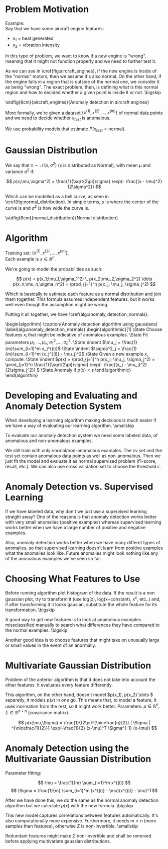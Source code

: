 # Problem Motivation #
Example:  
Say that we have some aircraft engine features:

* $x_1$ = heat generated
* $x_2$ = vibration intensity

In this type of problem, we want to know if a new engine is "wrong", meaning that it might not function properly and we need to further test it.

As we can see in \cref{fig:aircraft_engines}, if the new engine is inside of the "normal" motors, then we assume it's also normal. On the other hand, if the engine falls in a region that is outside of the normal one, we consider it as being "wrong". The exact problem, then, is defining what is this normal region and how to decided whether a given point is inside it or not. \bigskip

\stdfig{8cm}{aircraft_engines}{Anomaly detection in aircraft engines}

More formally, we're given a dataset $\{x^{(1)}, x^{(2)}, \dots, x^{(m)}\}$ of normal data points and we need to decide whether $x_{test}$ is anomalous.

We use probability models that estimate $P(x_{test} = \text{normal})$.


# Gaussian Distribution #

We say that $x \sim \mathcal{N}(\mu, \sigma^2)$ (x is distributed as Normal), with mean $\mu$ and variance $\sigma^2$ if:

$$ p(x;\mu,\sigma^2) = \frac{1}{\sqrt{2\pi}\sigma} \exp(- \frac{(x - \mu)^2}{2\sigma^2}) $$

Which can be modelled as a bell curve, as seen in \cref{fig:normal_distribution}. In simple terms, $\mu$ is where the center of the curve is and $\sigma^2$ is how wide the curve is.

\stdfig{8cm}{normal_distribution}{Normal distribution}


# Algorithm #
Training set: $\{x^{(1)}, x^{(2)}, \dots, x^{(m)}\}$.  
Each example is $x \in \mathbb{R}^n$.

We're going to model the probabilities as such:

$$ p(x) = p(x_1;\mu_1,\sigma_1^2) \, p(x_2;\mu_2,\sigma_2^2) \dots p(x_n;\mu_n,\sigma_n^2) = \prod_{j=1}^n p(x_j; \mu_j, \sigma_j^2) $$

Which is basically to estimate each feature as a normal distribution and join them together. This formula assumes independent features, but it works well even though the assumption might be wrong.

Putting it all together, we have \cref{alg:anomaly_detection_normals}.

\begin{algorithm}
\caption{Anomaly detection algorithm using gaussians} \label{alg:anomaly_detection_normals}
\begin{algorithmic}[1]
\State Choose features $x_i$ that might be indicative of anomalous examples.
\State Fit parameters $\mu_1, \dots, \mu_n$, $\sigma_1^2, \dots, \sigma^2_n$.
\State \indent $\mu_j = \frac{1}{m}\sum_{i=1}^m x_j^{(i)}$
\State \indent $\sigma^2_j = \frac{1}{m}\sum_{i=1}^m (x_j^{(i)} - \mu_j)^2$ 
\State Given a new example $x$, compute:
\State \indent $p(x) = \prod_{j=1}^n p(x_j; \mu_j, \sigma_j^2) = \prod_{j=1}^n \frac{1}{\sqrt{2\pi}\sigma} \exp(- \frac{(x_j - \mu_j)^2}{2\sigma_j^2}) $
\State Anomaly if $p(x) < \epsilon$
\end{algorithmic}
\end{algorithm}


# Developing and Evaluating and Anomaly Detection System #
When developing a learning algorithm making decisions is much easier if we have a way of evaluating our learning algorithm. \smallskip

To evaluate our anomaly detection system we need some labeled data, of anomalous and non-anomalous examples.

We still train with only normal/non-anomalous examples. The cv set and the test set contain anomalous data points as well as non-anomalous. Then we just fit the model and evaluate it as normal supervised problem (f1-score, recall, etc.). We can also use cross validation set to choose the threshold $\epsilon$.


# Anomaly Detection vs. Supervised Learning #
If we have labeled data, why don't we just use a supervised learning straight away? One of the reasons is that anomaly detection works better with very small anomalies (positive examples) whereas supervised learning works better when we have a large number of positive and negative examples.

Also, anomaly detection works better when we have many differet types of anomalies, so that supervised learning doesn't learn from positive examples what the anomalies look like. Future anomalies might look nothing like any of the anomalous examples we've seen so far.


# Choosing What Features to Use #
Before running algorithm plot histogram of the data. If the result is a non gaussian plot, try to transform it (use log(x), log(x+constant), $x^c$, etc..) and, if after transforming it it looks gausian, substitute the whole feature for its transformation. \bigskip

A good way to get new features is to look at anamolous examples missclassified manually to search what differences they have compared to the normal examples. \bigskip

Another good idea is to choose features that might take on unusually large or small values in the event of an anormally.


# Multivariate Gaussian Distribution #
Problem of the anterior algorithm is that it does not take into account the other features. It evaluates every feature differently. 

This algorithm, on the other hand, doesn't model $p(x_1), p(x_2) \dots $ separetly, it models $p(x)$ in one go. This means that, to model a feature, it uses inormation from the rest, so it might work better. Parameters: $\mu \in \mathbb{R}^n, \Sigma \in \mathbb{R}^{n \times n}$ (covariance matrix).

$$ p(x;\mu,\Sigma) = \frac{1}{(2\pi)^{\nicefrac{n}{2}} | \Sigma | ^{\nicefrac{1}{2}}} \exp(-\frac{1}{2} (x-\mu)^T \Sigma^{-1} (x-\mu)) $$


# Anomaly Detection using the Multivariate Gaussian Distribution #
Parameter fitting:

$$ \mu = \frac{1}{m} \sum_{i=1}^m x^{(i)} $$
$$ \Sigma = \frac{1}{m} \sum_{i=1}^m (x^{(i)} - \mu)(x^{(i)} - \mu)^T$$

After we have done this, we do the same as the normal anomaly detection algorithm but we calculate $p(x)$ with the new formula. \bigskip

This new model captures correlations between features automatically. It's also computationally more expensive. Furthermore, it needs $m > n$ (more samples than features), otherwise $\Sigma$ is non-invertible. \smallskip

Redundant features might make $\Sigma$ non-invertible and shall be removed before applying multivariate gaussian distributions.


